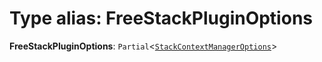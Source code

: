 # Type alias: FreeStackPluginOptions

**FreeStackPluginOptions**: `Partial`<[`StackContextManagerOptions`](/auto-docs/free-layout-editor/interfaces/StackContextManagerOptions.md)>

